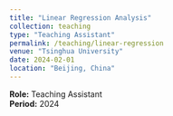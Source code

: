 ```yaml
---
title: "Linear Regression Analysis"
collection: teaching
type: "Teaching Assistant"
permalink: /teaching/linear-regression
venue: "Tsinghua University"
date: 2024-02-01
location: "Beijing, China"
---
```


**Role:** Teaching Assistant  
**Period:** 2024  


